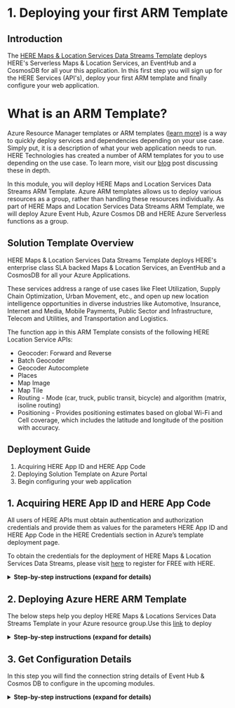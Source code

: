 # 1. Deploying your first ARM Template

## Introduction

The [HERE Maps & Location Services Data Streams Template](https://azuremarketplace.microsoft.com/en-us/marketplace/apps/heretechnologies.locationdatastream) deploys HERE's Serverless Maps & Location Services, an EventHub and a CosmosDB for all your this application. In this first step you will sign up for the HERE Services (API's), deploy your first ARM template and finally configure your web application.

# What is an ARM Template?

Azure Resource Manager templates or ARM templates ([learn more](https://docs.microsoft.com/en-us/azure/azure-resource-manager/)) is a way to quickly deploy services and dependencies depending on your use case. Simply put, it is a description of what your web application needs to run. HERE Technologies has created a number of ARM templates for you to use depending on the use case.  To learn more, visit our [blog]( https://developer.here.com/blog/here-powers-new-serverless-location-based-functions-for-microsoft-azure-developers) post discussing these in depth.

In this module, you will deploy HERE Maps and Location Services Data Streams ARM Template. Azure ARM templates allows us to deploy various resources as a group, rather than handling these resources individually. As part of HERE Maps and Location Services Data Streams ARM Template, we will deploy Azure Event Hub, Azure Cosmos DB and HERE Azure Serverless functions as a group.

## Solution Template Overview

HERE Maps & Location Services Data Streams Template deploys HERE's enterprise class SLA backed Maps & Location Services, an EventHub and a CosmosDB for all your Azure Applications.

These services address a range of use cases like Fleet Utilization, Supply Chain Optimization, Urban Movement, etc., and open up new location intelligence opportunities in diverse industries like Automotive, Insurance, Internet and Media, Mobile Payments, Public Sector and Infrastructure, Telecom and Utilities, and Transportation and Logistics.

The function app in this ARM Template consists of the following HERE Location Service APIs:

  -	Geocoder: Forward and Reverse
  -	Batch Geocoder
  -	Geocoder Autocomplete
  -	Places
  -	Map Image
  -	Map Tile
  - Routing - Mode (car, truck, public transit, bicycle) and algorithm (matrix, isoline routing)
  - Positioning - Provides positioning estimates based on global Wi-Fi and Cell coverage, which includes the latitude and longitude of the position with accuracy.

## Deployment Guide

  1.  Acquiring HERE App ID and HERE App Code
  2.  Deploying Solution Template on Azure Portal
  3.  Begin configuring your web application

## 1. Acquiring HERE App ID and HERE App Code

All users of HERE APIs must obtain authentication and authorization credentials and provide them as values for the parameters HERE App ID and HERE App Code in the HERE Credentials section in Azure’s template deployment page.

To obtain the credentials for the deployment of HERE Maps & Location Services Data Streams, please visit [here](https://developer.here.com/ref/azure_marketplace_backend?create=Freemium-Basic) to register for FREE with HERE.

<details>
<summary><strong>Step-by-step instructions (expand for details)</strong></summary><p>

1. Go to this [link](https://developer.here.com/ref/azure_marketplace_backend?create=Freemium-Basic) to register for FREE with HERE.

1. Provide your basic details and register your HERE account

1. After successful registration, It opens up the home page

	![HERE Registration Page](../Images/0_Registeration_Home.png)

1. Go to => Get your credentials: click on **Generate App ID & App Code**

	![HERE Registration Page](../Images/1_Generate_AppID.png)

1. It will generate your **App ID & App Code**. It may take few seconds to generate your credentials

	![HERE Registration Page](../Images/2_Generate_AppID_Appcode.png)

1. Note/save your **APP ID & APP CODE** to use in upcoming modules


</p></details>


## 2. Deploying Azure HERE ARM Template

The below steps help you deploy HERE Maps & Locations Services Data Streams Template in your Azure resource group.Use this [link](https://azuremarketplace.microsoft.com/en-us) to deploy

<details>
<summary><strong>Step-by-step instructions (expand for details)</strong></summary><p>

1. Go to this [link](https://azuremarketplace.microsoft.com/en-us) and type in the search bar **HERE Maps & Locations Services Data Streams**. In search result select **HERE Maps & Locations Services Data Streams** and the Click on **Get it Now** button to start the deployment process.

	![HERE Maps & Location Services for Data Streams in Azure Marketplace](../Images/0_AzureMarketplace.png)

1. Click on **Get it Now** button to start the deployment process.

	![HERE Maps & Location Services for Data Streams in Azure Marketplace](../Images/1_HEREMaps&LocationServicesforDataStreamsinAzureMarketplace.png)

1. Read through the Microsoft agreement and click on **Continue** when you are ready.

	![HERE Maps & Location Services Data Streams Pricing Page](../Images/2_HEREMaps&LocationServicesDataStreamsPricingPage.png)

1. You will be re-directed to template deployment home screen. Click on **Create** button to continue.

	![HERE Maps & Locations Services Data Streams Azure Portal Page](../Images/3_HEREMaps&LocationsServicesDataStreamsAzurePortalPage.png)

1. You will now be prompted to provide details specific to deployment. In the **Basics** use any existing resource group you might have or click on **create new** button to create a new resource group. Select your Subscription details and location and click **OK** to continue.

	![Template Deployment Page -  Basic Section](../Images/4_TemplateDeploymentPage-BasicSection.png)




	![Template Deployment Page – Basic Section – Create new Resource Group](../Images/5_TemplateDeploymentPage–BasicSection–CreatenewResourceGroup.png)

1. You now need to provide HERE credentials (HERE App ID and HERE App Code) which are pre-requisite to access HERE resources. If you already have HERE credentials available with you, provide the same and click **OK**. If you don’t have HERE credentials, please visit here(https://developer.here.com) to register for FREE with HERE. You also need to select a Storage option, you can either select any existing Storage or continue with a newly created one.

	![Template Deployment Page – HERE Credentials Section](../Images/6_TemplateDeploymentPage–HERECredentialsSection.png)





	![Template Deployment Page – Storage Selection](../Images/7_TemplateDeploymentPage–StorageSelection.png)

1. You will see the summary of details, which were provided during the previous steps. Review the values and click **OK** once you are satisfied with all values.

	![Template Deployment Page – Summary Section](../Images/8_TemplateDeploymentPage–SummarySection.png)

1. Review the master agreement and click the check box at the bottom of agreement. You are now ready for template deployment. Click on **Create** to start template deployment.

	![Template Deployment Page – Create/Buy Section](../Images/9_TemplateDeploymentPage–CreateBuySection.png)

1. Deployment should have started, and you will be able to see in the notification tabs deployment in progress. Once deployment is complete, you should receive the notification of the same and be able to see new resources in the resources section of your account.

	![HERE Maps & Location Services Data Streams Template Deployed](../Images/10_HEREMaps&LocationServicesDataStreamsTemplateDeployed.png)

</p></details>



## 3. Get Configuration Details

In this step you will find the connection string details of Event Hub & Cosmos DB to configure in the upcoming modules.  

<details>
<summary><strong>Step-by-step instructions (expand for details)</strong></summary><p>

1. Open the Azure portal home page.

2. Select the **Resource groups** from the left hand navigational menu.

1. Select the **Resource group** which you used to deploy the **ARM Template** in the previous step.

	![HERE Maps & Location Services Data Streams Pricing Page](../Images/11_ResourceGroup_ResourceList.PNG)

1. You will be able to see the list of resources which were created as part of deployment of **ARM template**.

	![HERE Maps & Locations Services Data Streams Azure Portal Page](../Images/12_ResourceSelection.PNG)

1. Select the Azure **Cosmos DB** from the list.

	![Template Deployment Page -  Basic Section](../Images/13_ResourceSelection_CosmosDB.PNG)

1. In the selected **Azure Cosmos DB account** page select **Keys** from left hand menu under **Settings**.

	![Template Deployment Page – HERE Credentials Section](../Images/14_ResourceSelection_CosmosDB_Keys.png)


1. Copy the **URI** & **Primary Key** and note that in a text editor. These values will be used in configuration in upcoming modules.


1. Now go back to the **Resource groups** on the left hand navigational menu to get **Event Hub** Connection String details.


1. Select the **Resource group** which you used to deploy the **ARM Template** in the previous step .

	![HERE Maps & Location Services Data Streams Template Deployed](../Images/15_ResourceSelection_EventHub.PNG)

1. Select **Event Hubs** from the list.



1. On the **Event Hubs Namespace** page, select **Shared Access Policies** from the left hand menu.

	![HERE Maps & Location Services Data Streams Template Deployed](../Images/16_ResourceSelection_EventHub_SAP.png)

1. Select a **shared access policy** in the list of policies. The default one is named: **RootManageSharedAccessPolicy**. You can add a policy with appropriate permissions (read, write), and use that policy as well.

	![HERE Maps & Location Services Data Streams Template Deployed](../Images/17_ResourceSelection_EventHub_RT.png)


1. Select the **copy** button next to the **Connection string-primary key** field. Copy this key and note that in a text editor.This value will be used in configuration in upcoming modules.

	![HERE Maps & Location Services Data Streams Template Deployed](../Images/18_ResourceSelection_EventHub_Key.png)


</p></details>
